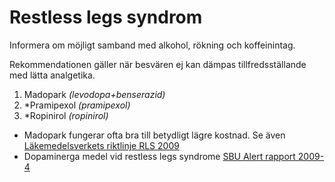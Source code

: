 Restless legs syndrom
=====================

Informera om möjligt samband med alkohol, rökning och koffeinintag.

Rekommendationen gäller när besvären ej kan dämpas tillfredsställande
med lätta analgetika.

1. Madopark *(levodopa+benserazid)*
2. \*Pramipexol *(pramipexol)*
2. \*Ropinirol *(ropinirol)*

-   Madopark fungerar ofta bra till betydligt lägre kostnad. Se även
    [Läkemedelsverkets riktlinje RLS 2009](http://www.lakemedelsverket.se/malgrupp/Halso---sjukvard/Behandlings--rekommendationer/Behandlingsrekommendation---listan/Restless-legs-syndrom-RLS)
-   Dopaminerga medel vid restless legs syndrome [SBU Alert rapport 2009-4](http://www.sbu.se/sv/Publicerat/Alert/Dopaminerga-medel-vid-restless-legs-syndrome)

